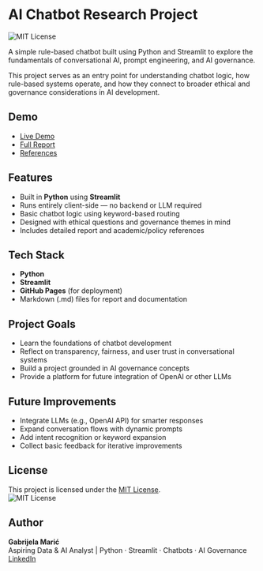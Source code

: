 # AI Chatbot Research Project

![MIT License](https://img.shields.io/badge/License-MIT-blue.svg)

A simple rule-based chatbot built using Python and Streamlit to explore the fundamentals of conversational AI, prompt engineering, and AI governance.

This project serves as an entry point for understanding chatbot logic, how rule-based systems operate, and how they connect to broader ethical and governance considerations in AI development.

## Demo

- [Live Demo](https://gabrijelam1.github.io/ai-chatbot-research/)
- [Full Report](https://github.com/gabrijelam1/ai-chatbot-research/blob/main/report.md)
- [References](https://github.com/gabrijelam1/ai-chatbot-research/blob/main/references.md)

## Features

- Built in **Python** using **Streamlit**  
- Runs entirely client-side — no backend or LLM required  
- Basic chatbot logic using keyword-based routing  
- Designed with ethical questions and governance themes in mind  
- Includes detailed report and academic/policy references

## Tech Stack

- **Python**
- **Streamlit**
- **GitHub Pages** (for deployment)
- Markdown (.md) files for report and documentation

## Project Goals

- Learn the foundations of chatbot development
- Reflect on transparency, fairness, and user trust in conversational systems
- Build a project grounded in AI governance concepts
- Provide a platform for future integration of OpenAI or other LLMs

## Future Improvements

- Integrate LLMs (e.g., OpenAI API) for smarter responses  
- Expand conversation flows with dynamic prompts  
- Add intent recognition or keyword expansion  
- Collect basic feedback for iterative improvements

## License

This project is licensed under the [MIT License](LICENSE).  
![MIT License](https://img.shields.io/badge/License-MIT-blue.svg)

## Author

**Gabrijela Marić**  
Aspiring Data & AI Analyst | Python · Streamlit · Chatbots · AI Governance
[LinkedIn](https://www.linkedin.com/in/gabrijelamaric/)